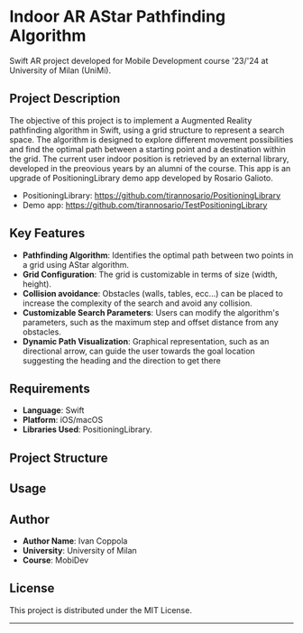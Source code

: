 
# Indoor AR AStar Pathfinding Algorithm

Swift AR project developed for Mobile Development course '23/'24 at University of Milan (UniMi).

## Project Description

The objective of this project is to implement a Augmented Reality pathfinding algorithm in Swift, using a grid structure to represent a search space. The algorithm is designed to explore different movement possibilities and find the optimal path between a starting point and a destination within the grid. The current user indoor position is retrieved by an external library, developed in the preovious years by an alumni of the course. This app is an upgrade of PositioningLibrary demo app developed by Rosario Galioto.
- PositioningLibrary: https://github.com/tirannosario/PositioningLibrary
- Demo app: https://github.com/tirannosario/TestPositioningLibrary

## Key Features

- **Pathfinding Algorithm**: Identifies the optimal path between two points in a grid using AStar algorithm.
- **Grid Configuration**: The grid is customizable in terms of size (width, height).
- **Collision avoidance**: Obstacles (walls, tables, ecc...) can be placed to increase the complexity of the search and avoid any collision.
- **Customizable Search Parameters**: Users can modify the algorithm's parameters, such as the maximum step and offset distance from any obstacles.
- **Dynamic Path Visualization**: Graphical representation, such as an directional arrow, can guide the user towards the goal location suggesting the heading and the direction to get there
  
## Requirements

- **Language**: Swift
- **Platform**: iOS/macOS
- **Libraries Used**: PositioningLibrary.

## Project Structure


## Usage



## Author

- **Author Name**: Ivan Coppola
- **University**: University of Milan
- **Course**: MobiDev

## License

This project is distributed under the MIT License.

---
